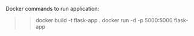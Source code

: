  Docker commands to run application:
 >> docker build -t flask-app .
 >> docker run -d -p 5000:5000 flask-app

 